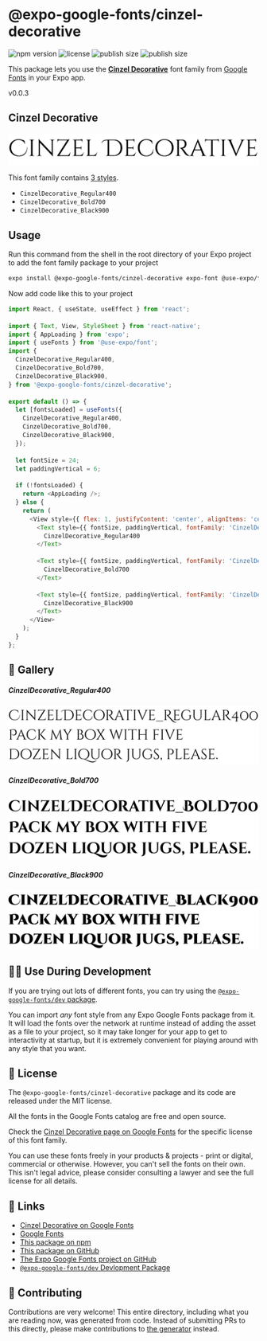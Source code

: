 # @expo-google-fonts/cinzel-decorative

![npm version](https://flat.badgen.net/npm/v/@expo-google-fonts/cinzel-decorative)
![license](https://flat.badgen.net/github/license/expo/google-fonts)
![publish size](https://flat.badgen.net/packagephobia/install/@expo-google-fonts/cinzel-decorative)
![publish size](https://flat.badgen.net/packagephobia/publish/@expo-google-fonts/cinzel-decorative)

This package lets you use the [**Cinzel Decorative**](https://fonts.google.com/specimen/Cinzel+Decorative) font family from [Google Fonts](https://fonts.google.com/) in your Expo app.

v0.0.3

## Cinzel Decorative

![Cinzel Decorative](./font-family.png)

This font family contains [3 styles](#-gallery).

- `CinzelDecorative_Regular400`
- `CinzelDecorative_Bold700`
- `CinzelDecorative_Black900`

## Usage

Run this command from the shell in the root directory of your Expo project to add the font family package to your project
```sh
expo install @expo-google-fonts/cinzel-decorative expo-font @use-expo/font
```

Now add code like this to your project
```js
import React, { useState, useEffect } from 'react';

import { Text, View, StyleSheet } from 'react-native';
import { AppLoading } from 'expo';
import { useFonts } from '@use-expo/font';
import {
  CinzelDecorative_Regular400,
  CinzelDecorative_Bold700,
  CinzelDecorative_Black900,
} from '@expo-google-fonts/cinzel-decorative';

export default () => {
  let [fontsLoaded] = useFonts({
    CinzelDecorative_Regular400,
    CinzelDecorative_Bold700,
    CinzelDecorative_Black900,
  });

  let fontSize = 24;
  let paddingVertical = 6;

  if (!fontsLoaded) {
    return <AppLoading />;
  } else {
    return (
      <View style={{ flex: 1, justifyContent: 'center', alignItems: 'center' }}>
        <Text style={{ fontSize, paddingVertical, fontFamily: 'CinzelDecorative_Regular400' }}>
          CinzelDecorative_Regular400
        </Text>

        <Text style={{ fontSize, paddingVertical, fontFamily: 'CinzelDecorative_Bold700' }}>
          CinzelDecorative_Bold700
        </Text>

        <Text style={{ fontSize, paddingVertical, fontFamily: 'CinzelDecorative_Black900' }}>
          CinzelDecorative_Black900
        </Text>
      </View>
    );
  }
};

```

## 🔡 Gallery

##### CinzelDecorative_Regular400
![CinzelDecorative_Regular400](./e2559504f7da1fc2410b4eca9cb5ca6fee8c1ead7c3920a0b225ef4f1da9034f.ttf.png)

##### CinzelDecorative_Bold700
![CinzelDecorative_Bold700](./3a01d62b7c7d50b908e2fd62beb09363fb5e99ea2f21e0e79f71e5a6c356ceba.ttf.png)

##### CinzelDecorative_Black900
![CinzelDecorative_Black900](./a9e463550cabc5d5d694e24c136e6d235212011e58c21d523229960a16bc5148.ttf.png)


## 👩‍💻 Use During Development

If you are trying out lots of different fonts, you can try using the [`@expo-google-fonts/dev` package](https://github.com/expo/google-fonts/tree/master/font-packages/dev#readme).

You can import *any* font style from any Expo Google Fonts package from it. It will load the fonts
over the network at runtime instead of adding the asset as a file to your project, so it may take longer
for your app to get to interactivity at startup, but it is extremely convenient
for playing around with any style that you want.

## 📖 License

The `@expo-google-fonts/cinzel-decorative` package and its code are released under the MIT license.

All the fonts in the Google Fonts catalog are free and open source.

Check the [Cinzel Decorative page on Google Fonts](https://fonts.google.com/specimen/Cinzel+Decorative) for the specific license of this font family.

You can use these fonts freely in your products & projects - print or digital, commercial or otherwise. However, you can't sell the fonts on their own. This isn't legal advice, please consider consulting a lawyer and see the full license for all details.

## 🔗 Links

- [Cinzel Decorative on Google Fonts](https://fonts.google.com/specimen/Cinzel+Decorative)
- [Google Fonts](https://fonts.google.com/)
- [This package on npm](https://www.npmjs.com/package/@expo-google-fonts/cinzel-decorative)
- [This package on GitHub](https://github.com/expo/google-fonts/tree/master/font-packages/cinzel-decorative)
- [The Expo Google Fonts project on GitHub](https://github.com/expo/google-fonts)
- [`@expo-google-fonts/dev` Devlopment Package](https://github.com/expo/google-fonts/tree/master/font-packages/dev)


## 🤝 Contributing

Contributions are very welcome! This entire directory, including what you are reading now, was generated from code. Instead of submitting PRs to this directly, please make contributions to [the generator](https://github.com/expo/google-fonts/tree/master/packages/generator) instead.
